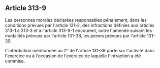 Article 313-9
----
Les personnes morales déclarées responsables pénalement, dans les conditions
prévues par l'article 121-2, des infractions définies aux articles 313-1 à 313-3
et à l'article 313-6-1 encourent, outre l'amende suivant les modalités prévues
par l'article 131-38, les peines prévues par l'article 131-39.

L'interdiction mentionnée au 2° de l'article 131-39 porte sur l'activité dans
l'exercice ou à l'occasion de l'exercice de laquelle l'infraction a été commise.
